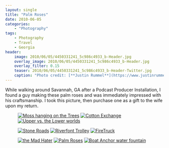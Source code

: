 ```yaml
---
layout: single
title: "Palm Roses"
date: 2010-06-05
categories:
    - "Photography"
tags:
    - Photography
    - Travel
    - Georgia
header:
    image: 2010/06/05/4450331241_5c986c4933_b-Header.jpg
    overlay_image: 2010/06/05/4450331241_5c986c4933_b-Header.jpg
    overlay_filter: 0.15
    teaser: 2010/06/05/4450331241_5c986c4933_b-Header-Twitter.jpg 		# Shrink image to 575 width
    caption: "Photo credit: [**Justin Rummel**](https://www.justinrummel.com)"
---
```

While walking around Savannah, GA after a Podcast Producer Installation, I found a guy making these palm roses and was immediately impressed with his craftsmanship. I took this picture, then purchase one as a gift to the wife upon my return.

<figure class="third">
<a href="https://www.flickr.com/photos/justinrummel/4450328945/"><img src="https://farm5.static.flickr.com/4013/4450328945_ed98d37f12_m.jpg" title="Moss hanging on the Trees" /></a>
<a href="https://www.flickr.com/photos/justinrummel/4450329285/"><img src="https://farm5.static.flickr.com/4015/4450329285_52ce6d8c8a_m.jpg" title="Cotton Exchange" /></a>
<a href="https://www.flickr.com/photos/justinrummel/4450329553/"><img src="https://farm5.static.flickr.com/4056/4450329553_333b2caf98_m.jpg" title="Upper vs. the Lower worlds" /></a>
</figure>
<figure class="third">
<a href="https://www.flickr.com/photos/justinrummel/4451101272/"><img src="https://farm5.static.flickr.com/4010/4451101272_00da060533_m.jpg" title="Stone Roads" /></a>
<a href="https://www.flickr.com/photos/justinrummel/4451101586/"><img src="https://farm5.static.flickr.com/4027/4451101586_986232ab2b_m.jpg" title="Riverfont Trolley" /></a>
<a href="https://www.flickr.com/photos/justinrummel/4450330607/"><img src="https://farm5.static.flickr.com/4068/4450330607_b216eb03b8_m.jpg" title="FireTruck" /></a>
</figure>
<figure class="third">
<a href="https://www.flickr.com/photos/justinrummel/4451102204/"><img src="https://farm5.static.flickr.com/4041/4451102204_040cc886a9_m.jpg" title="the Mad Hater" /></a>
<a href="https://www.flickr.com/photos/justinrummel/4450331241/"><img src="https://farm5.static.flickr.com/4033/4450331241_5c986c4933_m.jpg" title="Palm Roses" /></a>
<a href="https://www.flickr.com/photos/justinrummel/4450331657/"><img src="https://farm3.static.flickr.com/2771/4450331657_a7934ce783_m.jpg" title="Boat Anchor water fountain" /></a>
</figure>